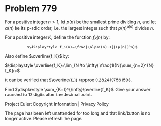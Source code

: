 #   Problem 779

   For a positive integer $n>1$, let $p(n)$ be the smallest prime dividing
   $n$, and let $\alpha(n)$ be its p-adic order, i.e. the largest integer
   such that $p(n)^{\alpha(n)}$ divides $n$.

   For a positive integer $K$, define the function $f_K(n)$ by:

              $\displaystyle f_K(n)=\frac{\alpha(n)-1}{(p(n))^K}$

   Also define $\overline{f_K}$ by:

  $\displaystyle \overline{f_K}=\lim_{N \to \infty} \frac{1}{N}\sum_{n=2}^{N}
                                    f_K(n)$

   It can be verified that $\overline{f_1} \approx 0.282419756159$.

   Find $\displaystyle \sum_{K=1}^{\infty}\overline{f_K}$. Give your answer
   rounded to $12$ digits after the decimal point.

   Project Euler: Copyright Information | Privacy Policy

   The page has been left unattended for too long and that link/button is no
   longer active. Please refresh the page.
